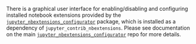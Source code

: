 There is a graphical user interface for enabling/disabling and configuring
installed notebook extensions provided by the
[`jupyter_nbextensions_configurator`](https://github.com/Jupyter-contrib/jupyter_nbextensions_configurator)
package, which is installed as a dependency of `jupyter_contrib_nbextensions`.
Please see documentation on the main
[`jupyter_nbextensions_configurator`](https://github.com/Jupyter-contrib/jupyter_nbextensions_configurator)
repo for more details.
